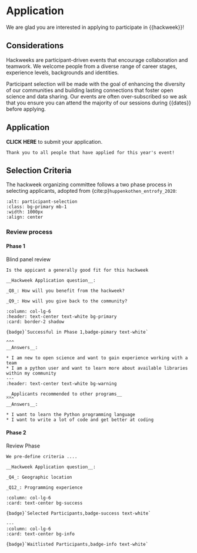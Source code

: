 # Application

We are glad you are interested in applying to participate in {{hackweek}}! 

## Considerations

Hackweeks are participant-driven events that encourage collaboration and teamwork. We welcome people from a diverse range of career stages, experience levels, backgrounds and identities.

Participant selection will be made with the goal of enhancing the diversity of our communities and building lasting connections that foster open science and data sharing.
Our events are often over-subscribed so we ask that you ensure you can attend the majority of our sessions during {{dates}} before applying.

## Application

**CLICK HERE** to submit your application.

```{warning} Application now closed
Thank you to all people that have applied for this year's event!
```

## Selection Criteria

The hackweek organizing committee follows a two phase process in selecting applicants, adopted from {cite:p}`huppenkothen_entrofy_2020`:

```{image} img/participant-selection.png
:alt: participant-selection
:class: bg-primary mb-1
:width: 1000px
:align: center
```

### Review process

#### Phase 1
Blind panel review

```{admonition} Central question
Is the appicant a generally good fit for this hackweek
```

```{important}
__Hackweek Application question__:

_Q8_: How will you benefit from the hackweek?

_Q9_: How will you give back to the community?
```

````{panels}
:column: col-lg-6
:header: text-center text-white bg-primary
:card: border-2 shadow

{badge}`Successful in Phase 1,badge-pimary text-white`

^^^
__Answers__:

* I am new to open science and want to gain experience working with a team
* I am a python user and want to learn more about available libraries within my community
---
:header: text-center text-white bg-warning

__Applicants recommended to other programs__
^^^
__Answers__:

* I want to learn the Python programming language
* I want to write a lot of code and get better at coding

````

#### Phase 2
Review Phase

```{admonition} Central process
We pre-define criteria ....
```

```{important}
__Hackweek Application question__:

_Q4_: Geographic location

_Q12_: Programming experience
```
````{panels}
:column: col-lg-6 
:card: text-center bg-success

{badge}`Selected Participants,badge-success text-white`

---
:column: col-lg-6 
:card: text-center bg-info

{badge}`Waitlisted Participants,badge-info text-white`

````
